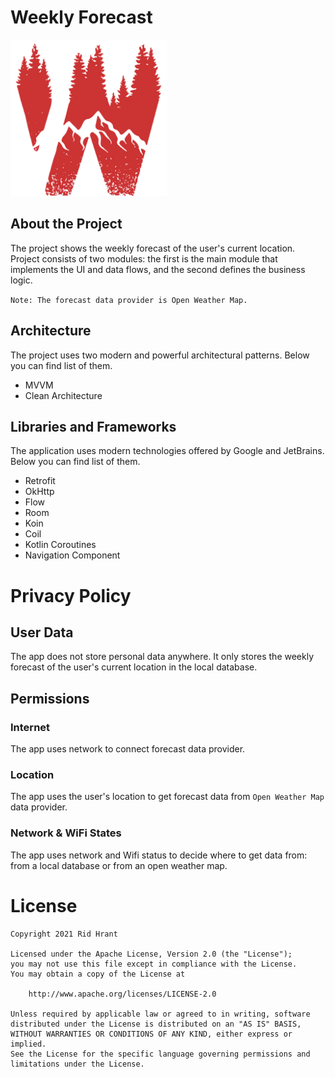 # Weekly Forecast

<img src="app_logo.png" width="250" height="250" />

## About the Project
The project shows the weekly forecast of the user's current location. Project consists of two modules: the first is the main module that implements the UI and data flows, and the second defines the business logic.

`Note: The forecast data provider is Open Weather Map.`

## Architecture

The project uses two modern and powerful architectural patterns. Below you can find list of them.

- MVVM
- Clean Architecture

## Libraries and Frameworks

The application uses modern technologies offered by Google and JetBrains. Below you can find list of them.

- Retrofit
- OkHttp
- Flow
- Room
- Koin
- Coil
- Kotlin Coroutines
- Navigation Component

# Privacy Policy

## User Data
The app does not store personal data anywhere. It only stores the weekly forecast of the user's current location in the local database. 

## Permissions

### Internet

The app uses network to connect forecast data provider.

### Location
The app uses the user's location to get forecast data from `Open Weather Map` data provider.

### Network & WiFi States
The app uses network and Wifi status to decide where to get data from: from a local database or from an open weather map.

# License
```
Copyright 2021 Rid Hrant

Licensed under the Apache License, Version 2.0 (the "License");
you may not use this file except in compliance with the License.
You may obtain a copy of the License at

    http://www.apache.org/licenses/LICENSE-2.0

Unless required by applicable law or agreed to in writing, software
distributed under the License is distributed on an "AS IS" BASIS,
WITHOUT WARRANTIES OR CONDITIONS OF ANY KIND, either express or implied.
See the License for the specific language governing permissions and
limitations under the License.
```
